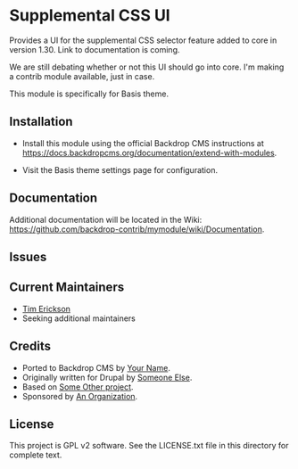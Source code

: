 Supplemental CSS UI
========
Provides a UI for the supplemental CSS selector feature added to core in
version 1.30. Link to documentation is coming. 

We are still debating whether or not this UI should go into core. I'm making
a contrib module available, just in case. 

This module is specifically for Basis theme. 


Installation
------------
- Install this module using the official Backdrop CMS instructions at
  https://docs.backdropcms.org/documentation/extend-with-modules.

- Visit the Basis theme settings page for configuration.


Documentation
-------------


Additional documentation will be located in the Wiki:
https://github.com/backdrop-contrib/mymodule/wiki/Documentation.


Issues
------
<!--
Link to the repo's issue queue.
-->




Current Maintainers
-------------------
<!--
List the current maintainer(s) of the module, and note if this module needs
new/additional maintainers.
-->

- [Tim Erickson](https://github.com/stpaultim)
- Seeking additional maintainers


Credits
-------
<!--
Give credit where credit's due.
If this is a Drupal port, state who ported it, and who wrote the original Drupal
module. If this module is based on another project, or uses third-party
libraries, list them here. You can also mention any organisations/companies who
sponsored the module's development.
-->

- Ported to Backdrop CMS by [Your Name](https://github.com/username).
- Originally written for Drupal by [Someone Else](https://github.com/username).
- Based on [Some Other project](https://github.com/example).
- Sponsored by [An Organization](https://example.org).


License
-------
<!--
Mention what license this module is released under, and where people can find
it.
-->

This project is GPL v2 software.
See the LICENSE.txt file in this directory for complete text.
